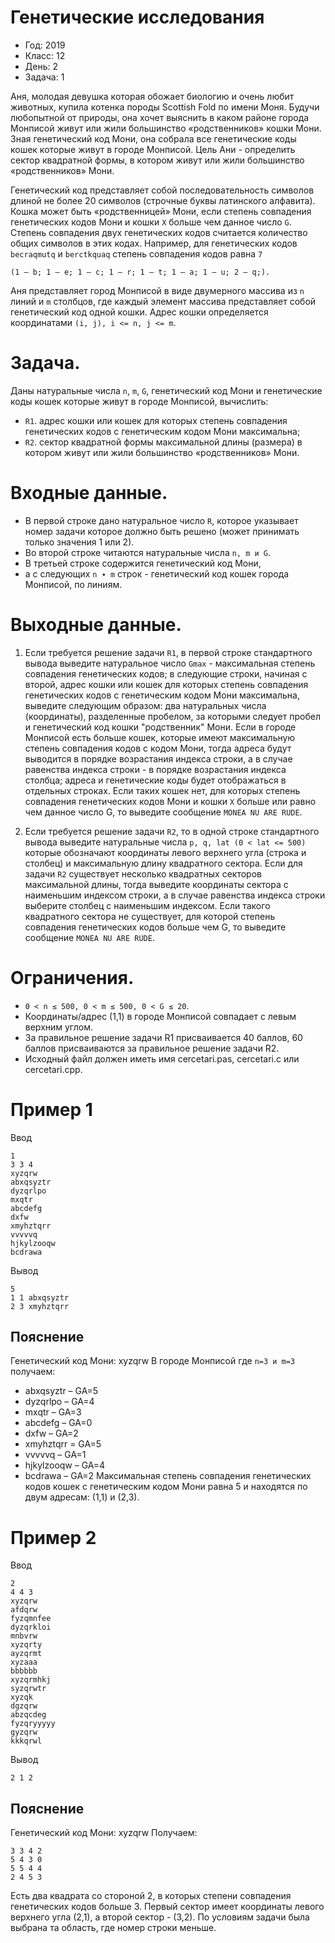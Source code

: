# Генетические исследования
* Год: 2019
* Класс: 12
* День: 2
* Задача: 1

Аня, молодая девушка которая обожает биологию и очень любит животных, купила котенка породы Scottish Fold по имени Moня. 
Будучи любопытной от природы, она хочет выяснить в каком районе города Монписой живут или жили большинство «родственников» кошки Moни. 
Зная генетический код Мони, она собрала все генетические коды кошек которые живут в городе Монписой. 
Цель Aни - определить сектор квадратной формы, в котором живут или жили большинство «родственников» Мони.

Генетический код представляет собой последовательность символов длиной не более 20 символов 
(строчные буквы латинского алфавита). 
Кошка может быть «родственницей» Moни, если степень совпадения генетических кодов Мони и кошки `Х` больше чем данное число `G`. 
Степень совпадения двух генетических кодов считается количество общих символов в этих кодах. 
Например, для генетических кодов 
`becraqmutq` и `berctkquaq` степень совпадения кодов равна `7` 
```
(1 – b; 1 – e; 1 – c; 1 – r; 1 – t; 1 – a; 1 – u; 2 – q;).
```

Аня представляет город Монписой в виде двумерного массива из `n` линий и `m` столбцов, где каждый элемент массива представляет 
собой генетический код одной кошки. 
Адрес кошки определяется координатами `(i, j), i <= n, j <= m`.

# Задача. 
Даны натуральные числа `n`, `m`, `G`, генетический код Мони и генетические коды кошек которые живут в городе Монписой, вычислить:

* `R1`. адрес кошки или кошек для которых степень совпадения генетических кодов с генетическим кодом Мони максимальна;
* `R2`. сектор квадратной формы максимальной длины (размера) в котором живут или жили большинство «родственников» Мони.

# Входные данные. 
* В первой строке дано натуральное число `R`, которое указывает номер задачи которое должно быть решено 
(может принимать только значения 1 или 2). 
* Во второй строке читаются натуральные числа `n, m и G`. 
* В третьей строке содержится генетический код Moни, 
* а с следующих `n ∙ m` строк - генетический код кошек города Монписой, по линиям.

# Выходные данные.
1. Если требуется решение задачи `R1`, в первой строке стандартного вывода выведите натуральное число `Gmax` - 
максимальная степень совпадения генетических кодов; в следующие строки, начиная с второй, адрес кошки или кошек для 
которых степень совпадения генетических кодов с генетическим кодом Мони максимальна, 
выведите следующим образом: два натуральных числа (координаты), разделенные пробелом, за которыми следует пробел и генетический код кошки "родственник" Мони. 
Если в городе Монписой есть больше кошек, которые имеют максимальную степень совпадения кодов с кодом Moни, 
тогда адреса будут выводится в порядке возрастания индекса строки, а в случае равенства индекса строки - 
в порядке возрастания индекса столбца; адреса и генетические коды будет отображаться в отдельных строках. 
Если таких кошек нет, для которых степень совпадения генетических кодов Мони 
и кошки `Х` больше или равно чем данное число G, то выведите сообщение `MONEA NU ARE RUDE`.

2. Если требуется решение задачи `R2`, то в одной строке стандартного вывода выведите натуральные числа `p, q, lat (0 < lat <= 500)` 
которые обозначают координаты левого верхнего угла (строка и столбец) и максимальную длину квадратного сектора. 
Если для задачи `R2` существует несколько квадратных секторов максимальной длины, тогда выведите координаты сектора с наименьшим индексом строки, 
а в случае равенства индекса строки выберите столбец с наименьшим индексом. 
Если такого квадратного сектора не существует, для которой степень совпадения генетических кодов больше чем G, то выведите сообщение `MONEA NU ARE RUDE`.

# Ограничения.
* `0 < n ≤ 500, 0 < m ≤ 500, 0 < G ≤ 20`.
* Координаты/адрес (1,1) в городе Монписой совпадает с левым верхним углом.
* За правильное решение задачи R1 присваивается 40 баллов, 60 баллов присваиваются
за правильное решение задачи R2.
* Исходный файл должен иметь имя cercetari.pas, cercetari.c или cercetari.cpp.


# Пример 1
Ввод
```
1
3 3 4 
xyzqrw 
abxqsyztr 
dyzqrlpo 
mxqtr 
abcdefg 
dxfw 
xmyhztqrr 
vvvvvq 
hjkylzooqw 
bcdrawa
```

Вывод
```
5
1 1 abxqsyztr
2 3 xmyhztqrr
```

## Пояснение
Генетический код Мони: xyzqrw
В городе Монписой где `n=3 и m=3` получаем: 
* abxqsyztr – GA=5
* dyzqrlpo – GA=4
* mxqtr – GA=3
* abcdefg – GA=0
* dxfw – GA=2
* xmyhztqrr = GA=5
* vvvvvq – GA=1
* hjkylzooqw – GA=4
* bcdrawa – GA=2
Максимальная степень совпадения генетических кодов кошек с генетическим кодом Мони равна 5 и находятся по двум адресам: (1,1) и (2,3).


# Пример 2
Ввод
```
2
4 4 3
xyzqrw 
afdqrw 
fyzqmnfee 
dyzqrkloi 
mnbvrw 
xyzqrty 
ayzqrmt 
xyzaaa 
bbbbbb 
xyzqrmhkj 
syzqrwtr 
xyzqk 
dgzqrw 
abzqcdeg 
fyzqryyyyy 
gyzqrw 
kkkqrwl
```
 
Вывод
```
2 1 2
```

## Пояснение
Генетический код Мони:
xyzqrw
Получаем:
```
3 3 4 2 
5 4 3 0 
5 5 4 4 
2 4 5 3
```

Есть два квадрата со стороной 2, в которых степени совпадения генетических кодов больше 3. Первый сектор имеет координаты левого верхнего угла (2,1), а второй сектор - (3,2).
По условиям задачи была выбрана та область, где номер строки меньше.